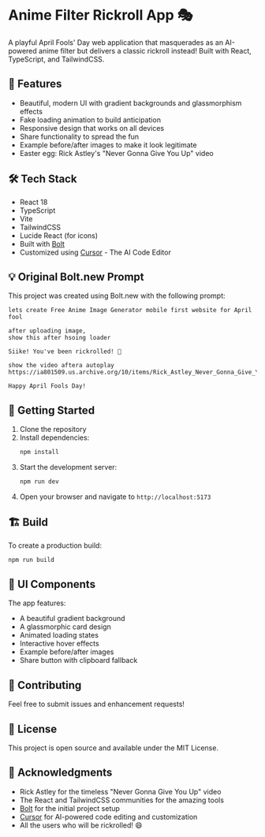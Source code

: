 # Anime Filter Rickroll App 🎭

A playful April Fools' Day web application that masquerades as an AI-powered anime filter but delivers a classic rickroll instead! Built with React, TypeScript, and TailwindCSS.

## 🎯 Features

- Beautiful, modern UI with gradient backgrounds and glassmorphism effects
- Fake loading animation to build anticipation
- Responsive design that works on all devices
- Share functionality to spread the fun
- Example before/after images to make it look legitimate
- Easter egg: Rick Astley's "Never Gonna Give You Up" video

## 🛠️ Tech Stack

- React 18
- TypeScript
- Vite
- TailwindCSS
- Lucide React (for icons)
- Built with [Bolt](https://bolt.new/~/sb1-wnvvjpfu)
- Customized using [Cursor](https://www.cursor.com/) - The AI Code Editor

## 💡 Original Bolt.new Prompt

This project was created using Bolt.new with the following prompt:

```
lets create Free Anime Image Generator mobile first website for April fool

after uploading image,
show this after hsoing loader

Siike! You've been rickrolled! 🤪

show the video aftera autoplay https://ia801509.us.archive.org/10/items/Rick_Astley_Never_Gonna_Give_You_Up/Rick_Astley_Never_Gonna_Give_You_Up.mp4

Happy April Fools Day!
```

## 🚀 Getting Started

1. Clone the repository
2. Install dependencies:
   ```bash
   npm install
   ```
3. Start the development server:
   ```bash
   npm run dev
   ```
4. Open your browser and navigate to `http://localhost:5173`

## 🏗️ Build

To create a production build:

```bash
npm run build
```

## 🎨 UI Components

The app features:
- A beautiful gradient background
- A glassmorphic card design
- Animated loading states
- Interactive hover effects
- Example before/after images
- Share button with clipboard fallback

## 🤝 Contributing

Feel free to submit issues and enhancement requests!

## 📝 License

This project is open source and available under the MIT License.

## 🙏 Acknowledgments

- Rick Astley for the timeless "Never Gonna Give You Up" video
- The React and TailwindCSS communities for the amazing tools
- [Bolt](https://bolt.new/~/sb1-wnvvjpfu) for the initial project setup
- [Cursor](https://www.cursor.com/) for AI-powered code editing and customization
- All the users who will be rickrolled! 😄 